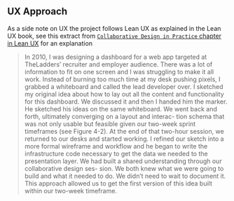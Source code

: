 ## UX Approach

As a side note on UX the project follows Lean UX as explained in the Lean UX book, see this extract from [`Collaborative Design in Practice` chapter in Lean UX](https://www.oreilly.com/library/view/lean-ux/9781449366834/ch04.html) for an explanation

>In 2010, I was designing a dashboard for a web app targeted at TheLadders’ recruiter and employer audience. There was a lot of information to fit on one screen and I was struggling to make it all work. Instead of burning too much time at my desk pushing pixels, I grabbed a whiteboard and called the lead developer over. I sketched my original idea about how to lay out all the content and functionality for this dashboard. We discussed it and then I handed him the marker. He sketched his ideas on the same whiteboard. We went back and forth, ultimately converging on a layout and interac- tion schema that was not only usable but feasible given our two-week sprint timeframes (see Figure 4-2). At the end of that two-hour session, we returned to our desks and started working. I refined our sketch into a more formal wireframe and workflow and he began to write the infrastructure code necessary to get the data we needed to the presentation layer.
> We had built a shared understanding through our collaborative design ses- sion. We both knew what we were going to build and what it needed to do. We didn’t need to wait to document it. This approach allowed us to get the first version of this idea built within our two-week timeframe.

